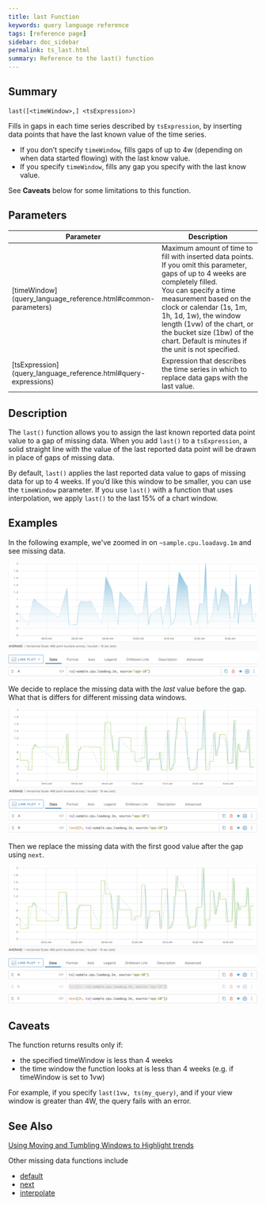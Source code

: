 ```yaml
---
title: last Function
keywords: query language reference
tags: [reference page]
sidebar: doc_sidebar
permalink: ts_last.html
summary: Reference to the last() function
---
```

## Summary
```
last([<timeWindow>,] <tsExpression>)
```
Fills in gaps in each time series described by `tsExpression`, by inserting data points that have the last known value of the time series.

* If you don’t specify `timeWindow`, fills gaps of up to 4w (depending on when data started flowing) with the last know value.
* If you specify `timeWindow`, fills any gap you specify with the last know value.

See **Caveats** below for some limitations to this function.

## Parameters

<table>
<tbody>
<thead>
<tr><th width="20%">Parameter</th><th width="80%">Description</th></tr>
</thead>
<tr>
<td markdown="span">[timeWindow](query_language_reference.html#common-parameters)</td>
<td>Maximum amount of time to fill with inserted data points. If you omit this parameter, gaps of up to 4 weeks are completely filled.
<br>You can specify a time measurement based on the clock or calendar (1s, 1m, 1h, 1d, 1w), the window length (1vw) of the chart, or the bucket size (1bw) of the chart. Default is minutes if the unit is not specified. </td></tr>
<tr>
<td markdown="span"> [tsExpression](query_language_reference.html#query-expressions)</td>
<td>Expression that describes the time series in which to replace data gaps with the last value. </td>
</tr>
</tbody>
</table>

## Description

The `last()` function allows you to assign the last known reported data point value to a gap of missing data. When you add `last()` to a  `tsExpression`, a solid straight line with the value of the last reported data point will be drawn in place of gaps of missing data.


By default, `last()` applies the last reported data value to gaps of missing data for up to 4 weeks. If you’d like this window to be smaller, you can use the `timeWindow` parameter. If you use `last()` with a function that uses interpolation, we apply  `last()` to the last 15% of a chart window.

## Examples

In the following example, we've zoomed in on `~sample.cpu.loadavg.1m` and see missing data.

![ts_last before](images/ts_last_next_before.png)

We decide to replace the missing data with the *last* value before the gap. What that is differs for different missing data windows.

![ts_last](images/ts_last.png)

Then we replace the missing data with the first good value after the gap using `next`.

![ts next](images/ts_next.png)

## Caveats

The function returns results only if:
* the specified timeWindow is less than 4 weeks
* the time window the function looks at is less than 4 weeks (e.g. if timeWindow is set to 1vw)

For example, if you specify `last(1vw, ts(my_query)`, and if your view window is greater than 4W, the query fails with an error.

## See Also

[Using Moving and Tumbling Windows to Highlight trends](query_language_windows_trends.html)

Other missing data functions include
* [default](ts_default.html)
* [next](ts_next.html)
* [interpolate](ts_interpolate.html)
